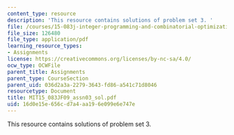 ```yaml
---
content_type: resource
description: 'This resource contains solutions of problem set 3. '
file: /courses/15-083j-integer-programming-and-combinatorial-optimization-fall-2009/16d0e15e656cd7a4aa196e099e6e747e_MIT15_083JF09_assn03_sol.pdf
file_size: 126480
file_type: application/pdf
learning_resource_types:
- Assignments
license: https://creativecommons.org/licenses/by-nc-sa/4.0/
ocw_type: OCWFile
parent_title: Assignments
parent_type: CourseSection
parent_uid: 036d2a3a-2279-3643-fd86-a541c71d8046
resourcetype: Document
title: MIT15_083JF09_assn03_sol.pdf
uid: 16d0e15e-656c-d7a4-aa19-6e099e6e747e
---
```

This resource contains solutions of problem set 3. 